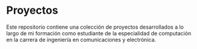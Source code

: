 # Proyectos
Este repositorio contiene una colección de proyectos desarrollados a lo largo de mi formación como estudiante de la especialidad de computación en la carrera de ingeniería en comunicaciones y electrónica.
